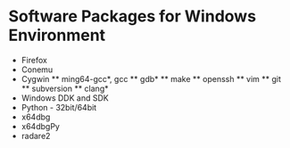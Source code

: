 # Software Packages for Windows Environment

* Firefox
* Conemu
* Cygwin
** ming64-gcc*, gcc
** gdb*
** make
** openssh
** vim
** git
** subversion
** clang*
* Windows DDK and SDK
* Python - 32bit/64bit
* x64dbg
* x64dbgPy
* radare2